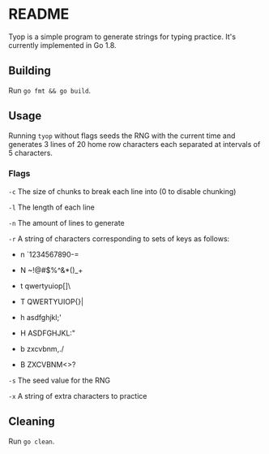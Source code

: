 # README

Tyop is a simple program to generate strings for typing practice. It's currently implemented in Go 1.8.

## Building

Run `go fmt && go build`.

## Usage

Running `tyop` without flags seeds the RNG with the current time and generates 3 lines of 20 home row characters each separated at intervals of 5 characters.

### Flags

`-c` The size of chunks to break each line into (0 to disable chunking)

`-l` The length of each line

`-n` The amount of lines to generate

`-r` A string of characters corresponding to sets of keys as follows:

* n `1234567890-=

* N ~!@#$%^&*()_+

* t qwertyuiop[]\

* T QWERTYUIOP{}|

* h asdfghjkl;'

* H ASDFGHJKL:"

* b zxcvbnm,./

* B ZXCVBNM<>?

`-s` The seed value for the RNG

`-x` A string of extra characters to practice

## Cleaning

Run `go clean`.
